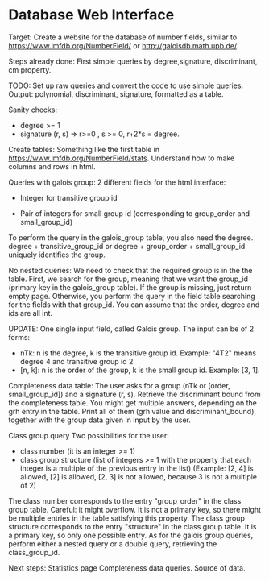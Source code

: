 # Database Web Interface


Target: Create a website for the database of number fields, similar to https://www.lmfdb.org/NumberField/ or http://galoisdb.math.upb.de/.

Steps already done:
First simple queries by degree,signature, discriminant, cm property.

TODO:
Set up raw queries and convert the code to use simple queries.
Output: polynomial, discriminant, signature, formatted as a table.


Sanity checks:
- degree >= 1
- signature (r, s) => r>=0 , s >= 0, r+2*s = degree.




Create tables:
Something like the first table in https://www.lmfdb.org/NumberField/stats. Understand how to make columns and rows in html.



Queries with galois group:
2 different fields for the html interface: 

- Integer for transitive group id

- Pair of integers for small group id (corresponding to group_order and small_group_id)



To perform the query in the galois_group table, you also need the degree.
degree + transitive_group_id or degree + group_order + small_group_id uniquely identifies the group.

No nested queries: We need to check that the required group is in the the table.
First, we search for the group, meaning that we want the group_id (primary key in the galois_group table). If the group is missing, just return empty page.
Otherwise, you perform the query in the field table searching for the fields with that group_id.
You can assume that the order, degree and ids are all int.

UPDATE:
One single input field, called Galois group.
The input can be of 2 forms:
- nTk: n is the degree, k is the transitive group id. Example: "4T2" means degree 4 and transitive group id 2
- [n, k]: n is the order of the group, k is the small group id. Example: [3, 1].
 

Completeness data table:
The user asks for a group (nTk or [order, small_group_id]) and a signature (r, s). Retrieve the discriminant bound from the completeness table.
You might get multiple answers, depending on the grh entry in the table.
Print all of them (grh value and discriminant_bound), together with the group data given in input by the user. 


Class group query
Two possibilities for the user:
- class number (it is an integer >= 1)
- class group structure (list of integers >= 1 with the property that each integer is a multiple of the previous entry in the list) (Example: [2, 4] is allowed, [2] is allowed, [2, 3] is not allowed, because 3 is not a multiple of 2)

The class number corresponds to the entry "group_order" in the class group table. Careful: it might overflow. It is not a primary key, so there might be multiple entries in the table satisfying this property.
The class group structure corresponds to the entry "structure" in the class group table. It is a primary key, so only one possible entry.
As for the galois group queries, perform either a nested query or a double query, retrieving the class_group_id.

Next steps:
Statistics page
Completeness data queries.
Source of data.
